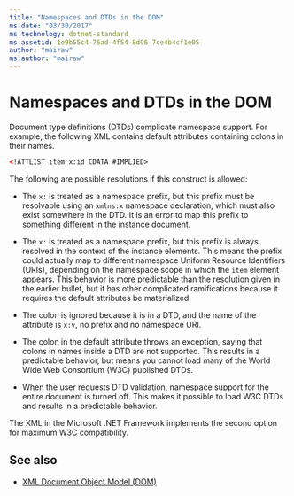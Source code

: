 ```yaml
---
title: "Namespaces and DTDs in the DOM"
ms.date: "03/30/2017"
ms.technology: dotnet-standard
ms.assetid: 1e9b55c4-76ad-4f54-8d96-7ce4b4cf1e05
author: "mairaw"
ms.author: "mairaw"
---
```

# Namespaces and DTDs in the DOM
Document type definitions (DTDs) complicate namespace support. For example, the following XML contains default attributes containing colons in their names.  
  
```xml  
<!ATTLIST item x:id CDATA #IMPLIED>  
```  
  
 The following are possible resolutions if this construct is allowed:  
  
- The `x:` is treated as a namespace prefix, but this prefix must be resolvable using an `xmlns:x` namespace declaration, which must also exist somewhere in the DTD. It is an error to map this prefix to something different in the instance document.  
  
- The `x:` is treated as a namespace prefix, but this prefix is always resolved in the context of the instance elements. This means the prefix could actually map to different namespace Uniform Resource Identifiers (URIs), depending on the namespace scope in which the `item` element appears. This behavior is more predictable than the resolution given in the earlier bullet, but it has other complicated ramifications because it requires the default attributes be materialized.  
  
- The colon is ignored because it is in a DTD, and the name of the attribute is `x:y`, no prefix and no namespace URI.  
  
- The colon in the default attribute throws an exception, saying that colons in names inside a DTD are not supported. This results in a predictable behavior, but means you cannot load many of the World Wide Web Consortium (W3C) published DTDs.  
  
- When the user requests DTD validation, namespace support for the entire document is turned off. This makes it possible to load W3C DTDs and results in a predictable behavior.  
  
 The XML in the Microsoft .NET Framework implements the second option for maximum W3C compatibility.  
  
## See also

- [XML Document Object Model (DOM)](../../../../docs/standard/data/xml/xml-document-object-model-dom.md)
